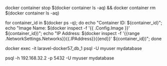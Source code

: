 docker container stop $(docker container ls -aq) && docker container rm $(docker container ls -aq)

for container_id in $(docker ps -q); do   echo "Container ID: ${container_id}";   echo "Image Name: $(docker inspect -f '{{ .Config.Image }}' ${container_id})";   echo "IP Address: $(docker inspect -f '{{range .NetworkSettings.Networks}}{{.IPAddress}}{{end}}' ${container_id})"; done

docker exec -it laravel-docker57_db_1 psql -U myuser mydatabase

psql -h 192.168.32.2 -p 5432 -U  myuser mydatabase


